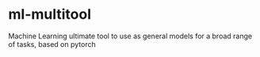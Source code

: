 # ml-multitool
Machine Learning ultimate tool to use as general models for a broad range of tasks, based on pytorch
